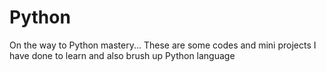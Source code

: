 # Python
On the way to Python mastery...
These are some codes and mini projects I have done to learn and also brush up Python language

